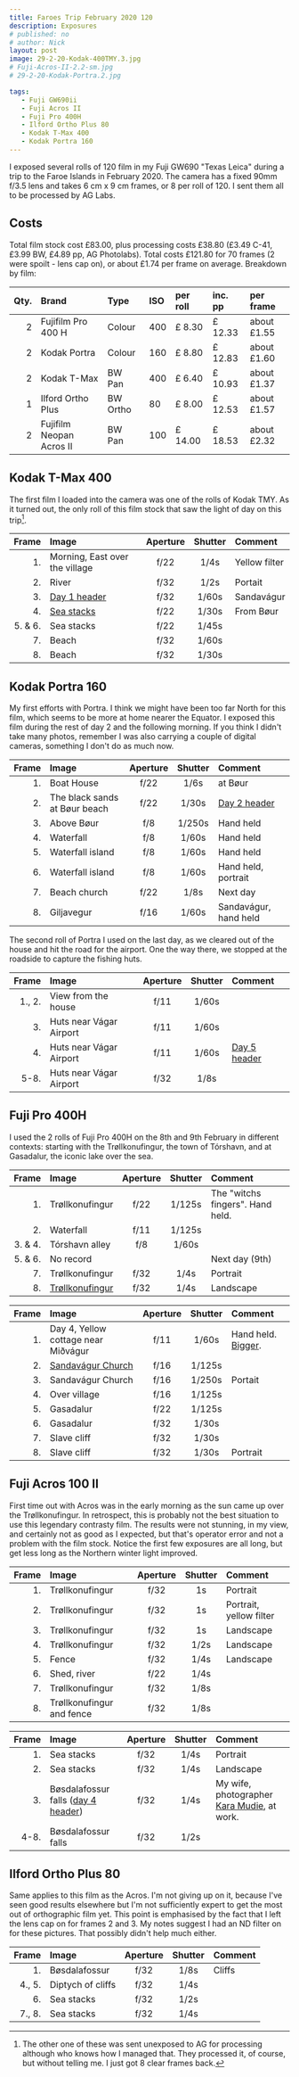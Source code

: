 ```yaml
---
title: Faroes Trip February 2020 120
description: Exposures
# published: no
# author: Nick
layout: post
image: 29-2-20-Kodak-400TMY.3.jpg
# Fuji-Acros-II-2.2-sm.jpg
# 29-2-20-Kodak-Portra.2.jpg

tags:
   - Fuji GW690ii
   - Fuji Acros II
   - Fuji Pro 400H
   - Ilford Ortho Plus 80
   - Kodak T-Max 400
   - Kodak Portra 160
---
```

I exposed several rolls of 120 film in my Fuji GW690 "Texas Leica" during a trip to the Faroe Islands in February 2020. The camera has a fixed 90mm f/3.5 lens and takes 6 cm x 9 cm frames, or 8 per roll of 120. I sent them all to be processed by AG Labs.

## Costs
Total film stock cost £83.00, plus processing costs £38.80 (£3.49 C-41, £3.99 BW, £4.89 pp, AG Photolabs). Total costs £121.80 for 70 frames (2 were spoilt - lens cap on), or about £1.74 per frame on average. Breakdown by film:

Qty.|Brand|Type|ISO|per roll|inc. pp|per frame
---:|:----|:---|:--|:-------|:------|:----
2|Fujifilm Pro 400 H|Colour|400|£ 8.30|£ 12.33|about £1.55
2|Kodak Portra|Colour|160|£ 8.80|£ 12.83|about £1.60
2|Kodak T-Max|BW Pan|400|£ 6.40|£ 10.93|about £1.37
1|Ilford Ortho Plus|BW Ortho|80|£ 8.00|£ 12.53|about £1.57
2|Fujifilm Neopan Acros II|BW Pan|100|£ 14.00|£ 18.53|about £2.32

## Kodak T-Max 400
The first film I loaded into the camera was one of the rolls of Kodak TMY. As it turned out, the only roll of this film stock that saw the light of day on this trip[^fw].

[^fw]: The other one of these was sent unexposed to AG for processing although who knows how I managed that. They processed it, of course, but without telling me. I just got 8 clear frames back.

Frame|Image|Aperture|Shutter|Comment
----:|:----|:----:|:----:|:-----
1.|Morning, East over the village|f/22|1/4s|Yellow filter
2.|River|f/32|1/2s|Portait
3.|[Day 1 header](/2020/02/06/faroes-day-1)|f/32|1/60s|Sandavágur
4.|[Sea stacks](/2020/02/07/faroes-day-2)|f/22|1/30s|From Bøur
5. & 6.|Sea stacks|f/22|1/45s|
7.|Beach|f/32|1/60s|
8.|Beach|f/32|1/30s|

## Kodak Portra 160
My first efforts with Portra. I think we might have been too far North for this film, which seems to be more at home nearer the Equator. I exposed this film during the rest of day 2 and the following morning. If you think I didn't take many photos, remember I was also carrying a couple of digital cameras, something I don't do as much now.

Frame|Image|Aperture|Shutter|Comment
----:|:----|:----:|:----:|:-----
1.|Boat House|f/22|1/6s|at Bøur
2.|The black sands at Bøur beach|f/22|1/30s|[Day 2 header](/2020/02/07/faroes-day-2)
3.|Above Bøur|f/8|1/250s|Hand held
4.|Waterfall|f/8|1/60s|Hand held
5.|Waterfall island|f/8|1/60s|Hand held
6.|Waterfall island|f/8|1/60s|Hand held, portrait
7.|Beach church|f/22|1/8s|Next day
8.|Giljavegur|f/16|1/60s|Sandavágur, hand held

The second roll of Portra I used on the last day, as we cleared out of the house and hit the road for the airport. One the way there, we stopped at the roadside to capture the fishing huts.

Frame|Image|Aperture|Shutter|Comment
----:|:----|:----:|:----:|:-----
1., 2.|View from the house|f/11|1/60s
3.|Huts near Vágar Airport|f/11|1/60s
4.|Huts near Vágar Airport|f/11|1/60s|[Day 5 header](/2020/02/10/faroes-day-5)
5-8.|Huts near Vágar Airport|f/32|1/8s

## Fuji Pro 400H

I used the 2 rolls of Fuji Pro 400H on the 8th and 9th February in different contexts: starting with the Trøllkonufingur, the town of Tórshavn, and at Gasadalur, the iconic lake over the sea.

Frame|Image|Aperture|Shutter|Comment
----:|:----|:----:|:----:|:-----
1.|Trøllkonufingur|f/22|1/125s|The "witchs fingers". Hand held.
2.|Waterfall|f/11|1/125s
3. & 4.|Tórshavn alley|f/8|1/60s
5. & 6.|No record|||Next day (9th)
7.|Trøllkonufingur|f/32|1/4s|Portrait 
8.|[Trøllkonufingur](/2020/02/08/faroes-day-3)|f/32|1/4s|Landscape

Frame|Image|Aperture|Shutter|Comment
----:|:----|:----:|:----:|:-----
1.|Day 4, Yellow cottage near Miðvágur|f/11|1/60s| Hand held. [Bigger](https://flic.kr/p/2iv2vpU).
2.|[Sandavágur Church](/2020/02/08/faroes-day-3)|f/16|1/125s
3.|Sandavágur Church|f/16|1/250s|Portait
4.|Over village|f/16|1/125s
5.|Gasadalur|f/22|1/125s
6.|Gasadalur|f/32|1/30s
7.|Slave cliff|f/32|1/30s
8.|Slave cliff|f/32|1/30s|Portrait

## Fuji Acros 100 II

First time out with Acros was in the early morning as the sun came up over the Trøllkonufingur. In retrospect, this is probably not the best situation to use this legendary contrasty film. The results were not stunning, in my view, and certainly not as good as I expected, but that's operator error and not a problem with the film stock. Notice the first few exposures are all long, but get less long as the Northern winter light improved.

Frame|Image|Aperture|Shutter|Comment
----:|:----|:----:|:----:|:-----
1.|Trøllkonufingur|f/32|1s|Portrait 
2.|Trøllkonufingur|f/32|1s|Portrait, yellow filter
3.|Trøllkonufingur|f/32|1s|Landscape
4.|Trøllkonufingur|f/32|1/2s|Landscape
5.|Fence|f/32|1/4s|Landscape
6.|Shed, river|f/22|1/4s|
7.|Trøllkonufingur|f/32|1/8s
8.|Trøllkonufingur and fence|f/32|1/8s

Frame|Image|Aperture|Shutter|Comment
----:|:----|:----:|:----:|:-----
1.|Sea stacks|f/32|1/4s|Portrait
2.|Sea stacks|f/32|1/4s|Landscape
3.|Bøsdalafossur falls ([day 4 header](/2020/02/09/faroes-day-4))|f/32|1/4s|My wife, photographer [Kara Mudie](http://karamudie.co.uk/), at work.
4-8.|Bøsdalafossur falls|f/32|1/2s|

## Ilford Ortho Plus 80

Same applies to this film as the Acros. I'm not giving up on it, because I've seen good results elsewhere but I'm not sufficiently expert to get the most out of orthographic film yet. This point is emphasised by the fact that I left the lens cap on for frames 2 and 3. My notes suggest I had an ND filter on for these pictures. That possibly didn't help much either.

Frame|Image|Aperture|Shutter|Comment
----:|:----|:----:|:----:|:-----
1.|Bøsdalafossur|f/32|1/8s|Cliffs
4., 5.|Diptych of cliffs|f/32|1/4s
6.|Sea stacks|f/32|1/2s
7., 8.|Sea stacks|f/32|1/4s

